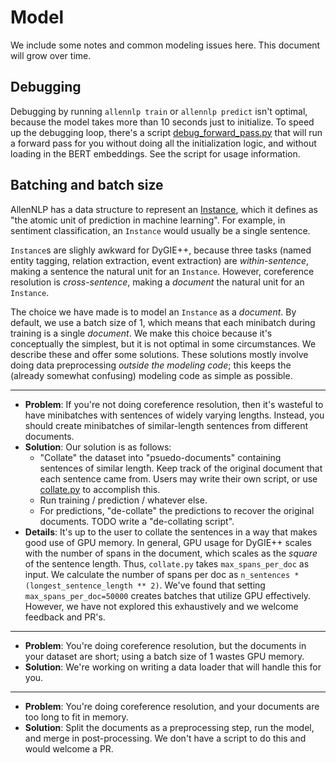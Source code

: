 # Model

We include some notes and common modeling issues here. This document will grow over time.

## Debugging

Debugging by running `allennlp train` or `allennlp predict` isn't optimal, because the model takes more than 10 seconds just to initialize. To speed up the debugging loop, there's a script [debug_forward_pass.py](../scripts/debug/debug_forward_pass.py) that will run a forward pass for you without doing all the initialization logic, and without loading in the BERT embeddings. See the script for usage information.


## Batching and batch size

AllenNLP has a data structure to represent an [Instance](https://guide.allennlp.org/reading-data#1), which it defines as "the atomic unit of prediction in machine learning". For example, in sentiment classification, an `Instance` would usually be a single sentence.

`Instance`s are slighly awkward for DyGIE++, because
three tasks (named entity tagging, relation extraction, event extraction) are *within-sentence*, making a sentence the natural unit for an `Instance`. However, coreference resolution is *cross-sentence*, making a *document* the natural unit for an `Instance`.

The choice we have made is to model an `Instance` as a *document*. By default, we use a batch size of 1, which means that each minibatch during training is a single *document*. We make this choice because it's conceptually the simplest, but it is not optimal in some circumstances. We describe these and offer some solutions. These solutions mostly involve doing data preprocessing *outside the modeling code*; this keeps the (already somewhat confusing) modeling code as simple as possible.

--------------------

- **Problem**: If you're not doing coreference resolution, then it's wasteful to have minibatches with sentences of widely varying lengths. Instead, you should create minibatches of similar-length sentences from different documents.
- **Solution**: Our solution is as follows:
  - "Collate" the dataset into "psuedo-documents" containing sentences of similar length. Keep track of the original document that each sentence came from. Users may write their own script, or use [collate.py](../scripts/data/collate.py) to accomplish this.
  - Run training / prediction / whatever else.
  - For predictions, "de-collate" the predictions to recover the original documents. TODO write a "de-collating script".
- **Details**: It's up to the user to collate the sentences in a way that makes good use of GPU memory. In general, GPU usage for DyGIE++ scales with the number of spans in the document, which scales as the *square* of the sentence length. Thus, `collate.py` takes `max_spans_per_doc` as input. We calculate the number of spans per doc as `n_sentences * (longest_sentence_length ** 2)`. We've found that setting `max_spans_per_doc=50000` creates batches that utilize GPU effectively. However, we have not explored this exhaustively and we welcome feedback and PR's.

--------------------

- **Problem**: You're doing coreference resolution, but the documents in your dataset are short; using a batch size of 1 wastes GPU memory.
- **Solution**: We're working on writing a data loader that will handle this for you.

--------------------

- **Problem**: You're doing coreference resolution, and your documents are too long to fit in memory.
- **Solution**: Split the documents as a preprocessing step, run the model, and merge in post-processing. We don't have a script to do this and would welcome a PR.
